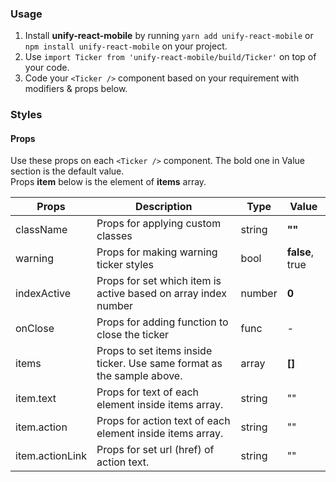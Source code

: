 ### Usage

1. Install **unify-react-mobile** by running `yarn add unify-react-mobile` or `npm install unify-react-mobile` on your project.
2. Use `import Ticker from 'unify-react-mobile/build/Ticker'` on top of your code.
3. Code your `<Ticker />` component based on your requirement with modifiers & props below.



### Styles

#### Props

Use these props on each `<Ticker />` component. The bold one in Value section is the default value.<br />
Props **item** below is the element of **items** array.

| Props            | Description                         | Type            | Value
|---------------------|----------------------------------|-----------------|---------------------|
| className   | Props for applying custom classes   | string            | **""**
| warning   | Props for making warning ticker styles   | bool            | **false**, true
| indexActive   | Props for set which item is active based on array index number   | number            | **0**
| onClose       | Props for adding function to close the ticker     | func        | -
| items   | Props to set items inside ticker. Use same format as the sample above.   | array            | **[]**
| item.text   | Props for text of each element inside items array.   | string            | ""
| item.action   | Props for action text of each element inside items array.   | string            | ""
| item.actionLink   | Props for set url (href) of action text.   | string            | ""
